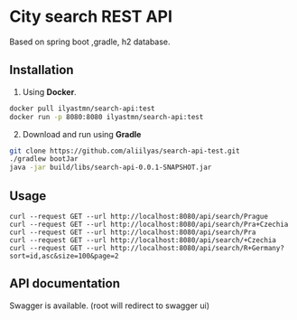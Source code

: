 # City search REST API

Based on spring boot ,gradle, h2 database.

## Installation

1) Using **Docker**.

```bash
docker pull ilyastmn/search-api:test
docker run -p 8080:8080 ilyastmn/search-api:test
```
2) Download and run using **Gradle**
```bash
git clone https://github.com/aliilyas/search-api-test.git
./gradlew bootJar
java -jar build/libs/search-api-0.0.1-SNAPSHOT.jar
```

## Usage

```
curl --request GET --url http://localhost:8080/api/search/Prague
curl --request GET --url http://localhost:8080/api/search/Pra+Czechia
curl --request GET --url http://localhost:8080/api/search/Pra
curl --request GET --url http://localhost:8080/api/search/+Czechia
curl --request GET --url http://localhost:8080/api/search/R+Germany?sort=id,asc&size=100&page=2

```

## API documentation
Swagger is available. (root will redirect to swagger ui)

